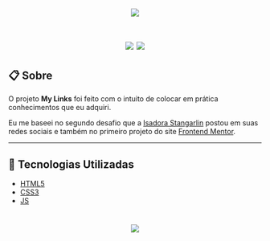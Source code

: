 <h1 align="center">
  <img src="https://ik.imagekit.io/ynow9fnvd0r/logo_vfM3lrUlg.png">
</h1>

<h1 align="center">
  <img src="https://ik.imagekit.io/ynow9fnvd0r/print-desktop_8i8pZb6Zg.jfif">

  <img src="https://ik.imagekit.io/ynow9fnvd0r/print-mobile_gd-gH5d1C.jfif">
</h1>

## 📋 Sobre

O projeto **My Links** foi feito com o intuito de colocar em prática conhecimentos que eu adquiri.

Eu me baseei no segundo desafio que a [Isadora Stangarlin](https://github.com/isadorastan) postou em suas redes sociais e também no primeiro projeto do site [Frontend Mentor](https://www.frontendmentor.io/challenges/profile-card-component-cfArpWshJ).

---

## 🚀 Tecnologias Utilizadas
- [HTML5](https://www.w3schools.com/html/) 
- [CSS3](https://www.w3schools.com/css/)
- [JS](https://www.w3schools.com/js/default.asp)

<h1 align="center">
  <a href="https://mateusmaranhao.github.io/">
    <img src="https://ik.imagekit.io/ynow9fnvd0r/btn_tlWKqQfG7r.png">
  </a>
</h1>
